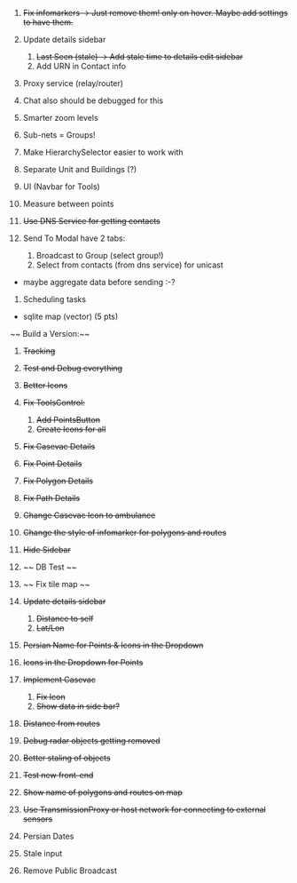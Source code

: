 1. ~~Fix infomarkers -> Just remove them! only on hover. Maybe add settings to have them.~~
1. Update details sidebar
   1. ~~Last Seen (stale) -> Add stale time to details edit sidebar~~
   1. Add URN in Contact info
1. Proxy service (relay/router)
1. Chat also should be debugged for this
1. Smarter zoom levels

1. Sub-nets = Groups!

1. Make HierarchySelector easier to work with
1. Separate Unit and Buildings (?)
1. UI (Navbar for Tools)
1. Measure between points

1. ~~Use DNS Service for getting contacts~~

1. Send To Modal have 2 tabs:

   1. Broadcast to Group (select group!)
   1. Select from contacts (from dns service) for unicast

- maybe aggregate data before sending :-?

1. Scheduling tasks

- sqlite map (vector) (5 pts)

~~ Build a Version:~~

1. ~~Tracking~~
1. ~~Test and Debug everything~~
1. ~~Better Icons~~

1. ~~Fix ToolsControl:~~

   1. ~~Add PointsButton~~
   1. ~~Create Icons for all~~

1. ~~Fix Casevac Details~~
1. ~~Fix Point Details~~
1. ~~Fix Polygon Details~~
1. ~~Fix Path Details~~

1. ~~Change Casevac Icon to ambulance~~
1. ~~Change the style of infomarker for polygons and routes~~

1. ~~Hide Sidebar~~

1. ~~ DB Test ~~
1. ~~ Fix tile map ~~
1. ~~Update details sidebar~~
   1. ~~Distance to self~~
   1. ~~Lat/Lon~~
1. ~~Persian Name for Points & Icons in the Dropdown~~
1. ~~Icons in the Dropdown for Points~~
1. ~~Implement Casevac~~

   1. ~~Fix Icon~~
   1. ~~Show data in side bar?~~

1. ~~Distance from routes~~
1. ~~Debug radar objects getting removed~~
1. ~~Better staling of objects~~
1. ~~Test new front-end~~
1. ~~Show name of polygons and routes on map~~

1. ~~Use TransmissionProxy or host network for connecting to external sensors~~

1. Persian Dates
1. Stale input
1. Remove Public Broadcast
